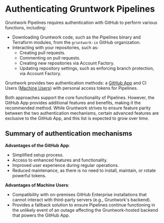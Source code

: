 # Authenticating Gruntwork Pipelines

Gruntwork Pipelines requires authentication with GitHub to perform various functions, including:
* Downloading Gruntwork code, such as the Pipelines binary and Terraform modules, from the `gruntwork-io` GitHub organization.
* Interacting with your repositories, such as:
  * Creating pull requests.
  * Commenting on pull requests.
  * Creating new repositories via Account Factory.
  * Updating repository settings, such as enforcing branch protection, via Account Factory.

Gruntwork provides two authentication methods: a [GitHub App](/2.0/docs/pipelines/installation/viagithubapp.md) and CI Users ([Machine Users](/2.0/docs/pipelines/installation/viamachineusers.md)) with personal access tokens for Pipelines.

Both approaches support the core functionality of Pipelines. However, the GitHub App provides additional features and benefits, making it the recommended method. While Gruntwork strives to ensure feature parity between the two authentication mechanisms, certain advanced features are exclusive to the GitHub App, and this list is expected to grow over time.

## Summary of authentication mechanisms

**Advantages of the GitHub App**:
- Simplified setup process.
- Access to enhanced features and functionality.
- Improved user experience during regular operations.
- Reduced maintenance, as there is no need to install, maintain, or rotate powerful tokens.

**Advantages of Machine Users**:
- Compatibility with on-premises GitHub Enterprise installations that cannot interact with third-party servers (e.g., Gruntwork's backend).
- Provides a fallback solution to ensure Pipelines continue functioning in the unlikely event of an outage affecting the Gruntwork-hosted backend that powers the GitHub App.
